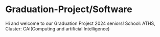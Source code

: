 # Graduation-Project/Software

Hi and welcome to our Graduation Project 2024 seniors! School: ATHS, Cluster: CAI(Computing and artificial Intelligence)

